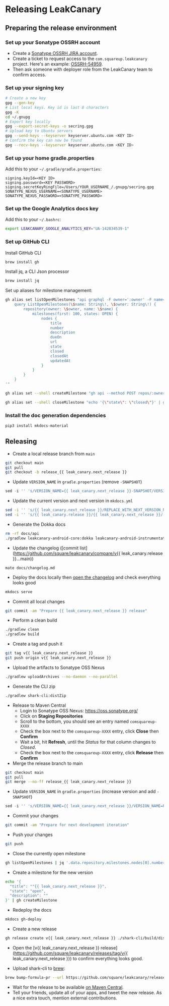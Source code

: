 # Releasing LeakCanary

## Preparing the release environment

### Set up your Sonatype OSSRH account

* Create a [Sonatype OSSRH JIRA account](https://issues.sonatype.org/secure/Signup!default.jspa).
* Create a ticket to request access to the `com.squareup.leakcanary` project. Here's an example: [OSSRH-54959](https://issues.sonatype.org/browse/OSSRH-54959).
* Then ask someone with deployer role from the LeakCanary team to confirm access.

### Set up your signing key

```bash
# Create a new key
gpg --gen-key
# List local keys. Key id is last 8 characters
gpg -K
cd ~/.gnupg
# Export key locally
gpg --export-secret-keys -o secring.gpg
# Upload key to Ubuntu servers
gpg --send-keys --keyserver keyserver.ubuntu.com <KEY ID>
# Confirm the key can now be found
gpg --recv-keys --keyserver keyserver.ubuntu.com <KEY ID>
```

### Set up your home gradle.properties

Add this to your `~/.gradle/gradle.properties`:

```
signing.keyId=<KEY ID>
signing.password=<KEY PASSWORD>
signing.secretKeyRingFile=/Users/YOUR_USERNAME_/.gnupg/secring.gpg
SONATYPE_NEXUS_USERNAME=<SONATYPE_USERNAME>
SONATYPE_NEXUS_PASSWORD=<SONATYPE_PASSWORD>
```

### Set up the Google Analytics docs key 

Add this to your `~/.bashrc`:

```bash
export LEAKCANARY_GOOGLE_ANALYTICS_KEY="UA-142834539-1"
```

### Set up GitHub CLI

Install GitHub CLI

```bash
brew install gh
```

Install jq, a CLI Json processor

```bash
brew install jq
```

Set up aliases for milestone management:

```bash
gh alias set listOpenMilestones "api graphql -F owner=':owner' -F name=':repo' -f query='
    query ListOpenMilestones(\$name: String\!, \$owner: String\!) {
        repository(owner: \$owner, name: \$name) {
            milestones(first: 100, states: OPEN) {
                nodes {
                    title
                    number
                    description
                    dueOn
                    url
                    state
                    closed
                    closedAt
                    updatedAt
                }
            }
        }
    }
'"

gh alias set --shell createMilestone "gh api --method POST repos/:owner/:repo/milestones --input - | jq '{ html_url: .html_url, state: .state, created_at: .created_at }'"

gh alias set --shell closeMilestone "echo '{\"state\": \"closed\"}' | gh api --method PATCH repos/:owner/:repo/milestones/\$1 --input - | jq '{ html_url: .html_url, state: .state, closed_at: .closed_at }'"
```

### Install the doc generation dependencies

```bash
pip3 install mkdocs-material
```

## Releasing

* Create a local release branch from `main`
```bash
git checkout main
git pull
git checkout -b release_{{ leak_canary.next_release }}
```

* Update `VERSION_NAME` in `gradle.properties` (remove `-SNAPSHOT`)
```gradle
sed -i '' 's/VERSION_NAME={{ leak_canary.next_release }}-SNAPSHOT/VERSION_NAME={{ leak_canary.next_release }}/' gradle.properties
```

* Update the current version and next version in `mkdocs.yml`
```bash
sed -i '' 's/{{ leak_canary.next_release }}/REPLACE_WITH_NEXT_VERSION_NUMBER/' mkdocs.yml
sed -i '' 's/{{ leak_canary.release }}/{{ leak_canary.next_release }}/' mkdocs.yml
```

* Generate the Dokka docs
```bash
rm -rf docs/api
./gradlew leakcanary-android-core:dokka leakcanary-android-instrumentation:dokka leakcanary-android-process:dokka leakcanary-object-watcher-android:dokka leakcanary-object-watcher:dokka shark-android:dokka shark-graph:dokka shark-hprof:dokka shark-log:dokka shark:dokka plumber-android:dokka leakcanary-android-release:dokka
```

* Update the changelog ([commit list](https://github.com/square/leakcanary/compare/v{{ leak_canary.release }}...main))
```
mate docs/changelog.md
```	

* Deploy the docs locally then [open the changelog](http://127.0.0.1:8000/changelog/) and check everything looks good
```bash
mkdocs serve
```

* Commit all local changes
```bash
git commit -am "Prepare {{ leak_canary.next_release }} release"
```

* Perform a clean build
```bash
./gradlew clean
./gradlew build
```

* Create a tag and push it
```bash
git tag v{{ leak_canary.next_release }}
git push origin v{{ leak_canary.next_release }}
```

* Upload the artifacts to Sonatype OSS Nexus
```bash
./gradlew uploadArchives --no-daemon --no-parallel
```

* Generate the CLI zip
```bash
./gradlew shark-cli:distZip
```

* Release to Maven Central
    * Login to Sonatype OSS Nexus: https://oss.sonatype.org/
    * Click on **Staging Repositories**
    * Scroll to the bottom, you should see an entry named `comsquareup-XXXX`
    * Check the box next to the `comsquareup-XXXX` entry, click **Close** then **Confirm**
    * Wait a bit, hit **Refresh**, until the *Status* for that column changes to *Closed*.
    * Check the box next to the `comsquareup-XXXX` entry, click **Release** then **Confirm**
* Merge the release branch to main
```bash
git checkout main
git pull
git merge --no-ff release_{{ leak_canary.next_release }}
```
* Update `VERSION_NAME` in `gradle.properties` (increase version and add `-SNAPSHOT`)
```gradle
sed -i '' 's/VERSION_NAME={{ leak_canary.next_release }}/VERSION_NAME=REPLACE_WITH_NEXT_VERSION_NUMBER-SNAPSHOT/' gradle.properties
```

* Commit your changes
```bash
git commit -am "Prepare for next development iteration"
```

* Push your changes
```bash
git push
```

* Close the currently open milestone
```bash
gh listOpenMilestones | jq '.data.repository.milestones.nodes[0].number' | xargs gh closeMilestone
```

* Create a milestone for the new version
```bash
echo '{
  "title": ""{{ leak_canary.next_release }}",
  "state": "open",
  "description": ""
}' | gh createMilestone
```

* Redeploy the docs
```bash
mkdocs gh-deploy
```

* Create a new release
```bash
gh release create v{{ leak_canary.next_release }} ./shark-cli/build/distributions/shark-cli-{{ leak_canary.next_release }}.zip --title v{{ leak_canary.next_release }} --notes 'See [Change Log](https://square.github.io/leakcanary/changelog)'
```

* Open the [v{{ leak_canary.next_release }} release](https://github.com/square/leakcanary/releases/tag/v{{ leak_canary.next_release }}) to confirm everything looks good.

* Upload shark-cli to [brew](https://brew.sh/):
```bash
brew bump-formula-pr --url https://github.com/square/leakcanary/releases/download/v{{ leak_canary.next_release }}/shark-cli-{{ leak_canary.next_release }}.zip leakcanary-shark
```

* Wait for the release to be available [on Maven Central](https://repo1.maven.org/maven2/com/squareup/leakcanary/leakcanary-android/).
* Tell your friends, update all of your apps, and tweet the new release. As a nice extra touch, mention external contributions.
